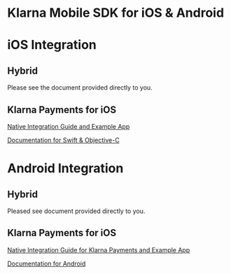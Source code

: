 # Klarna Mobile SDK for iOS & Android

# iOS Integration 
## Hybrid

Please see the document provided directly to you.

## Klarna Payments for iOS
[Native Integration Guide and Example App](https://github.com/klarna/klarna-mobile-sdk/blob/master/KlarnaPaymentsiOS.md)

[Documentation for Swift & Objective-C](https://htmlpreview.github.io/?https://github.com/klarna/klarna-mobile-sdk/blob/master/docs/ios/index.html)


# Android Integration 
## Hybrid

Pleased see document provided directly to you.

## Klarna Payments for iOS
[Native Integration Guide for Klarna Payments and Example App](https://github.com/klarna/klarna-mobile-sdk/blob/master/KlarnaPaymentsAndroid.md)

[Documentation for Android ](https://htmlpreview.github.io/?https://github.com/klarna/klarna-mobile-sdk/blob/master/docs/android/klarna-mobile-sdk/index.html)
